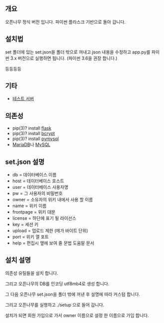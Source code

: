 ﻿## 개요
오픈나무 정식 버전 입니다. 파이썬 플라스크 기반으로 돌아 갑니다.

## 설치법
set 폴더에 있는 set.json을 폴더 밖으로 꺼내고 json 내용을 수정하고 app.py를 파이썬 3.x 버전으로 실행하면 됩니다. (파이썬 3.6을 권장 합니다.)

등등등등

## 기타
 * [테스트 서버](https://namu.ml/)
 
## 의존성
 * pip(3)? install [flask](https://pypi.python.org/pypi/Flask/0.12)
 * pip(3)? install [bcrypt](https://pypi.python.org/pypi/bcrypt/3.1.0)
 * pip(3)? install [pymysql](https://pypi.python.org/pypi/PyMySQL)
 * [MariaDB](https://mariadb.org/)나 [MySQL](https://www.mysql.com/)
 
## set.json 설명
 * db = 데이터베이스 이름
 * host = 데이터베이스 호스트 
 * user = 데이터베이스 사용자명
 * pw = 그 사용자의 비밀번호
 * owner = 소유자의 위키 내에서 사용 할 이름
 * name = 위키 이름
 * frontpage = 위키 대문
 * license = 하단에 표기 될 라이선스
 * key = 세션 키
 * upload = 업로드 제한 (메가 바이트 단위)
 * port = 위키 열 포트
 * help = 편집시 옆에 보여 줄 문법 도움말 문서
 
## 설치 설명
의존성 유틸들을 설치 합니다.

그리고 오픈나무의 DB를 인코딩 utf8mb4로 생성 합니다.

그 다음 오픈나무 set.json을 폴더 밖에 꺼낸 후 설명에 따라 커스텀 합니다.

그리고 오픈나무를 실행하고 ./setup 으로 들어 갑니다.

설치가 되면 회원 가입으로 가서 owner 이름으로 설정 한 이름으로 가입 합니다.